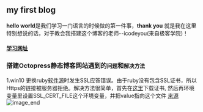 ## my first blog ##
**hello world**是我们学习一门语言的时候做的第一件事，**thank you** 就是我在这里特别想说的话，对于教会我搭建这个博客的老师--icodeyou(来自极客学院)！
#### [学习网址](http://www.jikexueyuan.com/course/887.html) ####

### 搭建Octopress静态博客网站遇到的`问题`和`解决方法` ###
1.win10 更换ruby[软件源](https://ruby.taobao.org)时发生SSL应答错误。由于ruby没有包含SSL证书，所以Https的链接被服务器拒绝。解决方法很简单，首先在[这里](http://curl.haxx.se/ca/cacert.pem)下载证书, 然后再环境变量里设置SSL_CERT_FILE这个环境变量，并把value指向这个文件 [来源](http://blog.csdn.net/leorowe/article/details/41968349)
![image_end](http://img4.duitang.com/uploads/item/201309/02/20130902134514_CQJEt.jpeg)
